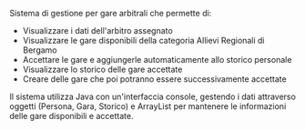 Sistema di gestione per gare arbitrali che permette di:
- Visualizzare i dati dell'arbitro assegnato
- Visualizzare le gare disponibili della categoria Allievi Regionali di Bergamo
- Accettare le gare e aggiungerle automaticamente allo storico personale
- Visualizzare lo storico delle gare accettate
- Creare delle gare che poi potranno essere successivamente accettate

Il sistema utilizza Java con un'interfaccia console, gestendo i dati attraverso oggetti (Persona, Gara, Storico) 
e ArrayList per mantenere le informazioni delle gare disponibili e accettate.
